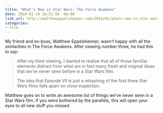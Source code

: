 ```yaml
---
title: "What’s New in Star Wars: The Force Awakens"
date: 2016-01-10 18:51:50 -06:00
link_url: http://mattheweppelsheimer.com/2016/01/whats-new-in-star-wars-the-force-awakens/
categories:
- Film
---
```


My friend and ex-boss, Matthew Eppelsheimer, wasn’t happy with all the similarities in The Force Awakens. After viewing number three, he had this to say:

> After my third viewing, I started to realize that all of those familiar elements distract from what are in fact many fresh and original ideas that we’ve never seen before in a Star Wars film.
> 
> The idea that Episode VII is just a rehashing of the first three Star Wars films falls apart on close inspection.

Matthew goes on to write an awesome list of things we’ve never seen in a Star Wars film. If you were bothered by the parallels, this will open your eyes to all new stuff you missed.
